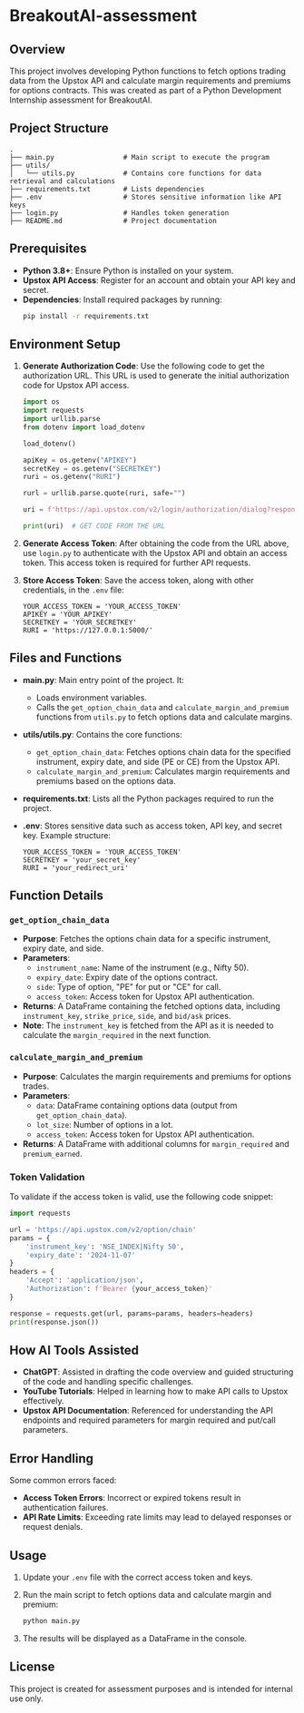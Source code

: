 # BreakoutAI-assessment

## Overview

This project involves developing Python functions to fetch options trading data from the Upstox API and calculate margin requirements and premiums for options contracts. This was created as part of a Python Development Internship assessment for BreakoutAI.

## Project Structure

```
.
├── main.py                 # Main script to execute the program
├── utils/
│   └── utils.py            # Contains core functions for data retrieval and calculations
├── requirements.txt        # Lists dependencies
├── .env                    # Stores sensitive information like API keys
├── login.py                # Handles token generation
├── README.md               # Project documentation
```

## Prerequisites

- **Python 3.8+**: Ensure Python is installed on your system.
- **Upstox API Access**: Register for an account and obtain your API key and secret.
- **Dependencies**: Install required packages by running:
  ```bash
  pip install -r requirements.txt
  ```

## Environment Setup

1. **Generate Authorization Code**: Use the following code to get the authorization URL. This URL is used to generate the initial authorization code for Upstox API access.

    ```python
    import os
    import requests
    import urllib.parse
    from dotenv import load_dotenv

    load_dotenv()

    apiKey = os.getenv("APIKEY")
    secretKey = os.getenv("SECRETKEY")
    ruri = os.getenv("RURI")

    rurl = urllib.parse.quote(ruri, safe="")

    uri = f'https://api.upstox.com/v2/login/authorization/dialog?response_type=code&client_id={apiKey}&redirect_uri={rurl}'

    print(uri)  # GET CODE FROM THE URL
    ```

2. **Generate Access Token**: After obtaining the code from the URL above, use `login.py` to authenticate with the Upstox API and obtain an access token. This access token is required for further API requests.

3. **Store Access Token**: Save the access token, along with other credentials, in the `.env` file:

    ```dotenv
    YOUR_ACCESS_TOKEN = 'YOUR_ACCESS_TOKEN'
    APIKEY = 'YOUR_APIKEY'
    SECRETKEY = 'YOUR_SECRETKEY'
    RURI = 'https://127.0.0.1:5000/'
    ```

## Files and Functions

- **main.py**: Main entry point of the project. It:
  - Loads environment variables.
  - Calls the `get_option_chain_data` and `calculate_margin_and_premium` functions from `utils.py` to fetch options data and calculate margins.
  
- **utils/utils.py**: Contains the core functions:
  - `get_option_chain_data`: Fetches options chain data for the specified instrument, expiry date, and side (PE or CE) from the Upstox API.
  - `calculate_margin_and_premium`: Calculates margin requirements and premiums based on the options data.
  
- **requirements.txt**: Lists all the Python packages required to run the project.
- **.env**: Stores sensitive data such as access token, API key, and secret key. Example structure:
  ```plaintext
  YOUR_ACCESS_TOKEN = 'YOUR_ACCESS_TOKEN'
  SECRETKEY = 'your_secret_key'
  RURI = 'your_redirect_uri'
  ```

## Function Details

### `get_option_chain_data`
- **Purpose**: Fetches the options chain data for a specific instrument, expiry date, and side.
- **Parameters**:
  - `instrument_name`: Name of the instrument (e.g., Nifty 50).
  - `expiry_date`: Expiry date of the options contract.
  - `side`: Type of option, "PE" for put or "CE" for call.
  - `access_token`: Access token for Upstox API authentication.
- **Returns**: A DataFrame containing the fetched options data, including `instrument_key`, `strike_price`, `side`, and `bid/ask` prices.
- **Note**: The `instrument_key` is fetched from the API as it is needed to calculate the `margin_required` in the next function.

### `calculate_margin_and_premium`
- **Purpose**: Calculates the margin requirements and premiums for options trades.
- **Parameters**:
  - `data`: DataFrame containing options data (output from `get_option_chain_data`).
  - `lot_size`: Number of options in a lot.
  - `access_token`: Access token for Upstox API authentication.
- **Returns**: A DataFrame with additional columns for `margin_required` and `premium_earned`.

### Token Validation

To validate if the access token is valid, use the following code snippet:

```python
import requests

url = 'https://api.upstox.com/v2/option/chain'
params = {
    'instrument_key': 'NSE_INDEX|Nifty 50',
    'expiry_date': '2024-11-07'
}
headers = {
    'Accept': 'application/json',
    'Authorization': f'Bearer {your_access_token}'
}

response = requests.get(url, params=params, headers=headers)
print(response.json())
```

## How AI Tools Assisted

- **ChatGPT**: Assisted in drafting the code overview and guided structuring of the code and handling specific challenges.
- **YouTube Tutorials**: Helped in learning how to make API calls to Upstox effectively.
- **Upstox API Documentation**: Referenced for understanding the API endpoints and required parameters for margin required and put/call parameters.

## Error Handling

Some common errors faced:
- **Access Token Errors**: Incorrect or expired tokens result in authentication failures.
- **API Rate Limits**: Exceeding rate limits may lead to delayed responses or request denials.

## Usage

1. Update your `.env` file with the correct access token and keys.
2. Run the main script to fetch options data and calculate margin and premium:
   ```bash
   python main.py
   ```

3. The results will be displayed as a DataFrame in the console.

## License

This project is created for assessment purposes and is intended for internal use only.

